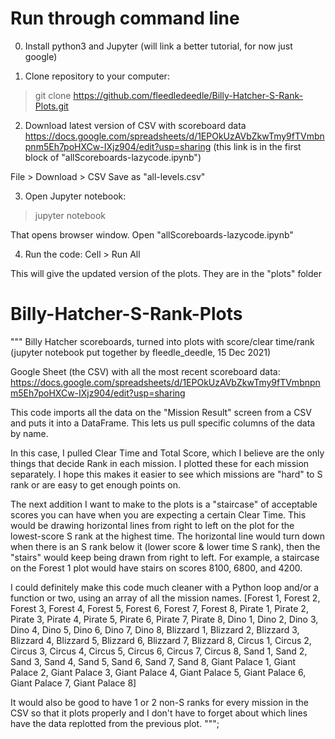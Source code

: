 # Run through command line
0) Install python3 and Jupyter (will link a better tutorial, for now just google)


1) Clone repository to your computer:
> git clone https://github.com/fleedledeedle/Billy-Hatcher-S-Rank-Plots.git


2) Download latest version of CSV with scoreboard data
https://docs.google.com/spreadsheets/d/1EPOkUzAVbZkwTmy9fTVmbnpnm5Eh7poHXCw-IXjz904/edit?usp=sharing (this link is in the first block of "allScoreboards-lazycode.ipynb")

File > Download > CSV
Save as "all-levels.csv"


3) Open Jupyter notebook:
> jupyter notebook 

That opens browser window. Open "allScoreboards-lazycode.ipynb"


4) Run the code:
Cell > Run All

This will give the updated version of the plots. They are in the "plots" folder


# Billy-Hatcher-S-Rank-Plots
""" 
Billy Hatcher scoreboards, turned into plots with score/clear time/rank
(jupyter notebook put together by fleedle_deedle, 15 Dec 2021)

Google Sheet (the CSV) with all the most recent scoreboard data: 
https://docs.google.com/spreadsheets/d/1EPOkUzAVbZkwTmy9fTVmbnpnm5Eh7poHXCw-IXjz904/edit?usp=sharing

This code imports all the data on the "Mission Result" screen 
from a CSV and puts it into a DataFrame. This lets us pull specific 
columns of the data by name. 

In this case, I pulled Clear Time and Total Score, which I believe 
are the only things that decide Rank in each mission. I plotted 
these for each mission separately. I hope this makes it easier to see 
which missions are "hard" to S rank or are easy to get enough points 
on.

The next addition I want to make to the plots is a "staircase" of 
acceptable scores you can have when you are expecting a certain 
Clear Time. This would be drawing horizontal lines from right to 
left on the plot for the lowest-score S rank at the highest time. 
The horizontal line would turn down when there is an S rank below it 
(lower score & lower time S rank), then the "stairs" would keep being 
drawn from right to left. For example, a staircase on the Forest 1 
plot would have stairs on scores 8100, 6800, and 4200. 

I could definitely make this code much cleaner with a Python loop
and/or a function or two, using an array of all the mission names.
[Forest 1, Forest 2, Forest 3, Forest 4, Forest 5, Forest 6, Forest 7, Forest 8, Pirate 1, Pirate 2, Pirate 3, Pirate 4, Pirate 5, Pirate 6, Pirate 7, Pirate 8, Dino 1, Dino 2, Dino 3, Dino 4, Dino 5, Dino 6, Dino 7, Dino 8, Blizzard 1, Blizzard 2, Blizzard 3, Blizzard 4, Blizzard 5, Blizzard 6, Blizzard 7, Blizzard 8, Circus 1, Circus 2, Circus 3, Circus 4, Circus 5, Circus 6, Circus 7, Circus 8, Sand 1, Sand 2, Sand 3, Sand 4, Sand 5, Sand 6, Sand 7, Sand 8, Giant Palace 1, Giant Palace 2, Giant Palace 3, Giant Palace 4, Giant Palace 5, Giant Palace 6, Giant Palace 7, Giant Palace 8]

It would also be good to have 1 or 2 non-S ranks for every mission in
the CSV so that it plots properly and I don't have to forget about
which lines have the data replotted from the previous plot.
""";
